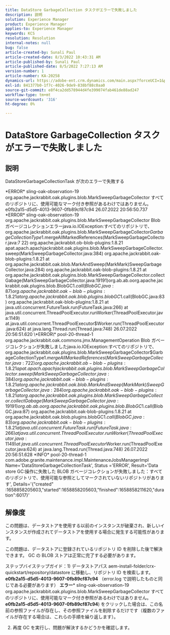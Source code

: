 ```yaml
---
title: DataStore GarbageCollection タスクがエラーで失敗しました
description: 説明
solution: Experience Manager
product: Experience Manager
applies-to: Experience Manager
keywords: KCS
resolution: Resolution
internal-notes: null
bug: false
article-created-by: Sunali Paul
article-created-date: 8/3/2022 10:43:31 AM
article-published-by: Sunali Paul
article-published-date: 8/5/2022 7:27:13 AM
version-number: 1
article-number: KA-20258
dynamics-url: https://adobe-ent.crm.dynamics.com/main.aspx?forceUCI=1&pagetype=entityrecord&etn=knowledgearticle&id=9174741c-1913-ed11-b83d-0022480867fb
exl-id: 841377b0-1f7c-4026-9de9-838bf88c0aa0
source-git-commit: e8f4ca2dd578944d4fe399074fab461de88ad247
workflow-type: tm+mt
source-wordcount: '316'
ht-degree: 0%

---
```


# DataStore GarbageCollection タスクがエラーで失敗しました

## 説明


DataStoreGarbageCollectionTask が次のエラーで失敗する

\*ERROR\* sling-oak-observation-19 org.apache.jackrabbit.oak.plugins.blob.MarkSweepGarbageCollector すべてのリポジトリに、使用可能なマーク付き参照があるわけではありません。e0fb2a15-d5d5-4013-9607-0fb89cf87c94 26.07.2022 20:56:50.737 \*ERROR\* sling-oak-observation-19 org.apache.jackrabbit.oak.plugins.blob.MarkSweepGarbageCollector Blob ガベージコレクションエラーjava.io.IOException:すべてのリポジトリで、org.apache.jackrabbit.oak.plugins.blob.MarkSweepGarbageCollector$GarbageCollectionType$1.mergeAllMarkedReferences(MarkSweepGarbageCollector.java:7 22) org.apache.jackrabbit.ob-blob-plugins:1.8.21 apat.apach.apachjackrabbit.oak.plugins.blob.MarkSweepGarbageCollector.sweep(MarkSweepGarbageCollector.java:384) org.apache.jackrabbit.oak-blob-plugins:1.8.21 at org.apache.jackrabbit.oak.blob.MarkAndSweep(MarkMark)SweepGarbageCollector.java:284) org.apache.jackrabbit.oak-blob-plugins:1.8.21 at org.apache.jackrabbit.oak.plugins.blob.MarkSweepGarbageCollector.collectGabage(MarkSweepGarbageCollector.java:19191)org.ab.ab.oorg.apache.jackrabbit.oak.plugins.blob.BlobGC$1.call(BlobGC.java:87) org.apache.jackrabbit.oak-blob-plugins:1.8.21 at org.apache.jackrabbit.oak.blob.plugins.blobGC$1.call(BlobGC.java:83) org.apache.jackrabbit.oak-blob-plugins:1.8.21 at java.util.concurrent.FutureTask.run(FutureTask.java:266) at java.util.concurrent.ThreadPoolExecutor.runWorker(ThreadPoolExecutor.java:1149) at.java.util.concurrent.ThreadPoolExecutor$Worker.run(ThreadPoolExecutor.java:624) at java.lang.Thread.run(Thread.java:748) 26.07.2022 20:56:51.620 \*ERROR\* pool-20-thread-1 org.apache.jackrabbit.oak.commons.jmx.ManagementOperation Blob ガベージコレクションが失敗しましたjava.io.IOException:すべてのリポジトリで、org.apache.jackrabbit.oak.plugins.blob.MarkSweepGarbageCollector$GarbageCollectionType$1.mergeAllMarkedReferences(MarkSweepGarbageCollector.java:7 22) org.apache.jackrabbit.ob-blob-plugins:1.8.21 apat.apach.apachjackrabbit.oak.plugins.blob.MarkSweepGarbageCollector.sweep(MarkSweepGarbageCollector.java:384) org.apache.jackrabbit.oak-blob-plugins:1.8.21 at org.apache.jackrabbit.oak.blob.MarkAndSweep(MarkMark)SweepGarbageCollector.java:284) org.apache.jackrabbit.oak-blob-plugins:1.8.21 at org.apache.jackrabbit.oak.plugins.blob.MarkSweepGarbageCollector.collectGabage(MarkSweepGarbageCollector.java:19191)org.ab.ab.oorg.apache.jackrabbit.oak.plugins.blob.BlobGC$1.call(BlobGC.java:87) org.apache.jackrabbit.oak-blob-plugins:1.8.21 at org.apache.jackrabbit.oak.blob.plugins.blobGC$1.call(BlobGC.java:83) org.apache.jackrabbit.oak-blob-plugins:1.8.21 at java.util.concurrent.FutureTask.run(FutureTask.java:266) at java.util.concurrent.ThreadPoolExecutor.runWorker(ThreadPoolExecutor.java:1149) at.java.util.concurrent.ThreadPoolExecutor$Worker.run(ThreadPoolExecutor.java:624) at java.lang.Thread.run(Thread.java:748) 26.07.2022 20:56:51.628 \*INFO\* pool-20-thread-1 com.adobe.granite.maintenance.impl.MaintenanceJobsManagerImpl Name=&#39;DataStoreGarbageCollectionTask&#39;, Status =&#39;ERROR&#39;, Result=&#39;Data store GC:操作に失敗した BLOB ガベージコレクションが失敗しました：すべてのリポジトリで、使用可能な参照としてマークされていないリポジトリがあります&#39;, Details=&#39;{&quot;created&quot; :1658858205603,&quot;started&quot;:1658858205603,&quot;finished&quot;:1658858211620,&quot;duration&quot;:6017}&#39;


## 解像度


この問題は、データストアを使用する以前のインスタンスが破棄され、新しいインスタンスが作成されてデータストアを使用する場合に発生する可能性があります。

この問題は、データストアに登録されているリポジトリ ID を削除した後で解決できます。 GC の BLOB ストアは正常に完了する必要があります。

ステップバイステップガイド：1) データストアパス aem-install-folder/crx-quickstart/repository/datastore に移動し、リポジトリ ID を検索します。 <b>e0fb2a15-d5d5-4013-9607-0fb89cf87c94</b> （error.log で説明したものと同じである必要があります） <b>エラー</b>\* sling-oak-observation-19 org.apache.jackrabbit.oak.plugins.blob.MarkSweepGarbageCollector すべてのリポジトリに、使用可能なマーク付き参照があるわけではありません。 <b>e0fb2a15-d5d5-4013-9607-0fb89cf87c94</b>) をクリックした場合は、この名前の参照ファイルが存在し、その参照ファイルを削除するだけです（複数のファイルが存在する場合は、これらの手順を繰り返します）。

2) 再度 GC を実行し、問題が解決するかどうかを確認します。
